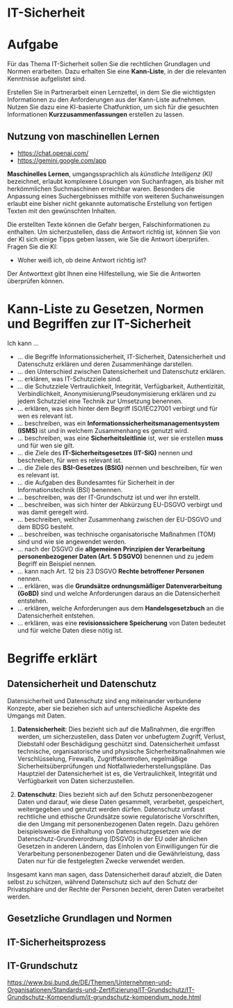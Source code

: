 <!--
author:   Günter Dannoritzer
email:    g.dannoritzer@wvs-ffm.de
version:  0.2.0
date:     19.02.2024
language: de
narrator: Deutsch Female

comment:  IT-Sicherheit

icon:    https://raw.githubusercontent.com/dsp77/wvs-liascript/0938e2e0ce751e270e3e36b8ecfeb09044a41aa0/wvs-logo.png
logo:     02_img/logo-it-sicherheit.jpg

tags:     LiaScript

link:     https://cdn.jsdelivr.net/chartist.js/latest/chartist.min.css

script:   https://cdn.jsdelivr.net/chartist.js/latest/chartist.min.js

attribute: Lizenz: [CC BY-SA](https://creativecommons.org/licenses/by-sa/4.0/)
-->

# IT-Sicherheit



# Aufgabe

Für das Thema IT-Sicherheit sollen Sie die rechtlichen Grundlagen und Normen erarbeiten. Dazu erhalten Sie eine **Kann-Liste**, in der die relevanten Kenntnisse aufgelistet sind.

Erstellen Sie in Partnerarbeit einen Lernzettel, in dem Sie die wichtigsten Informationen zu den Anforderungen aus der Kann-Liste aufnehmen. Nutzen Sie dazu eine KI-basierte Chatfunktion, um sich für die gesuchten Informationen **Kurzzusammenfassungen** erstellen zu lassen.

## Nutzung von maschinellen Lernen

 * https://chat.openai.com/
 * https://gemini.google.com/app

**Maschinelles Lernen**, umgangssprachlich als *künstliche Intelligenz (KI)* bezeichnet, erlaubt komplexere Lösungen von Suchanfragen, als bisher mit herkömmlichen Suchmaschinen erreichbar waren. Besonders die Anpassung eines Suchergebnisses mithilfe von weiteren Suchanweisungen erlaubt eine bisher nicht gekannte automatische Erstellung von fertigen Texten mit den gewünschten Inhalten.

Die erstellten Texte können die Gefahr bergen, Falschinformationen zu enthalten. Um sicherzustellen, dass die Antwort richtig ist, können Sie von der KI sich einige Tipps geben lassen, wie Sie die Antwort überprüfen. Fragen Sie die KI:

 * Woher weiß ich, ob deine Antwort richtig ist?

Der Antworttext gibt Ihnen eine Hilfestellung, wie Sie die Antworten überprüfen können.


# Kann-Liste zu Gesetzen, Normen und Begriffen zur IT-Sicherheit

Ich kann …

 * … die Begriffe Informationssicherheit, IT-Sicherheit, Datensicherheit und Datenschutz erklären und deren Zusammenhänge darstellen.
 * … den Unterschied zwischen Datensicherheit und Datenschutz erklären.
 * … erklären, was IT-Schutzziele sind.
 * … die Schutzziele Vertraulichkeit, Integrität, Verfügbarkeit, Authentizität, Verbindlichkeit, Anonymisierung/Pseudonymisierung erklären und zu jedem Schutzziel eine Technik zur Umsetzung benennen.
 * … erklären, was sich hinter dem Begriff ISO/IEC27001 verbirgt und für wen es relevant ist.
 * … beschreiben, was ein **Informationssicherheitsmanagementsystem (ISMS)** ist und in welchem Zusammenhang es genutzt wird.
 * … beschreiben, was eine **Sicherheitsleitlinie** ist, wer sie erstellen **muss** und für wen sie gilt.
 * … die Ziele des **IT-Sicherheitsgesetzes (IT-SiG)** nennen und beschreiben, für wen es relevant ist.
 * … die Ziele des **BSI-Gesetzes (BSIG)** nennen und beschreiben, für wen es relevant ist.
 * … die Aufgaben des Bundesamtes für Sicherheit in der Informationstechnik (BSI) benennen.
 * … beschreiben, was der IT-Grundschutz ist und wer ihn erstellt.
 * … beschreiben, was sich hinter der Abkürzung EU-DSGVO verbirgt und was damit geregelt wird.
 * … beschreiben, welcher Zusammenhang zwischen der EU-DSGVO und dem BDSG besteht.
 * … beschreiben, was technische organisatorische Maßnahmen (TOM) sind und wie sie angewendet werden.
 * … nach der DSGVO die **allgemeinen Prinzipien der Verarbeitung personenbezogener Daten (Art. 5 DSGVO)** benennen und zu jedem Begriff ein Beispiel nennen.
 * … kann nach Art. 12 bis 23 DSGVO **Rechte betroffener Personen** nennen.
 * … erklären, was die **Grundsätze ordnungsmäßiger Datenverarbeitung (GoBD)** sind und welche Anforderungen daraus an die Datensicherheit entstehen.
 * … erklären, welche Anforderungen aus dem **Handelsgesetzbuch** an die Datensicherheit entstehen.
 * … erklären, was eine **revisionssichere Speicherung** von Daten bedeutet und für welche Daten diese nötig ist.



# Begriffe erklärt

## Datensicherheit und Datenschutz

Datensicherheit und Datenschutz sind eng miteinander verbundene Konzepte, aber sie beziehen sich auf unterschiedliche Aspekte des Umgangs mit Daten.

1. **Datensicherheit**: Dies bezieht sich auf die Maßnahmen, die ergriffen werden, um sicherzustellen, dass Daten vor unbefugtem Zugriff, Verlust, Diebstahl oder Beschädigung geschützt sind. Datensicherheit umfasst technische, organisatorische und physische Sicherheitsmaßnahmen wie Verschlüsselung, Firewalls, Zugriffskontrollen, regelmäßige Sicherheitsüberprüfungen und Notfallwiederherstellungspläne. Das Hauptziel der Datensicherheit ist es, die Vertraulichkeit, Integrität und Verfügbarkeit von Daten sicherzustellen.

2. **Datenschutz**: Dies bezieht sich auf den Schutz personenbezogener Daten und darauf, wie diese Daten gesammelt, verarbeitet, gespeichert, weitergegeben und genutzt werden dürfen. Datenschutz umfasst rechtliche und ethische Grundsätze sowie regulatorische Vorschriften, die den Umgang mit personenbezogenen Daten regeln. Dazu gehören beispielsweise die Einhaltung von Datenschutzgesetzen wie der Datenschutz-Grundverordnung (DSGVO) in der EU oder ähnlichen Gesetzen in anderen Ländern, das Einholen von Einwilligungen für die Verarbeitung personenbezogener Daten und die Gewährleistung, dass Daten nur für die festgelegten Zwecke verwendet werden.

Insgesamt kann man sagen, dass Datensicherheit darauf abzielt, die Daten selbst zu schützen, während Datenschutz sich auf den Schutz der Privatsphäre und der Rechte der Personen bezieht, deren Daten verarbeitet werden.

## Gesetzliche Grundlagen und Normen



## IT-Sicherheitsprozess



## IT-Grundschutz

https://www.bsi.bund.de/DE/Themen/Unternehmen-und-Organisationen/Standards-und-Zertifizierung/IT-Grundschutz/IT-Grundschutz-Kompendium/it-grundschutz-kompendium_node.html

